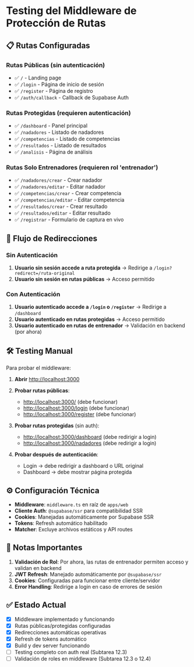 # Testing del Middleware de Protección de Rutas

## 📋 Rutas Configuradas

### Rutas Públicas (sin autenticación)

- ✅ `/` - Landing page
- ✅ `/login` - Página de inicio de sesión  
- ✅ `/register` - Página de registro
- ✅ `/auth/callback` - Callback de Supabase Auth

### Rutas Protegidas (requieren autenticación)

- ✅ `/dashboard` - Panel principal
- ✅ `/nadadores` - Listado de nadadores
- ✅ `/competencias` - Listado de competencias
- ✅ `/resultados` - Listado de resultados
- ✅ `/analisis` - Página de análisis

### Rutas Solo Entrenadores (requieren rol 'entrenador')

- ✅ `/nadadores/crear` - Crear nadador
- ✅ `/nadadores/editar` - Editar nadador
- ✅ `/competencias/crear` - Crear competencia
- ✅ `/competencias/editar` - Editar competencia  
- ✅ `/resultados/crear` - Crear resultado
- ✅ `/resultados/editar` - Editar resultado
- ✅ `/registrar` - Formulario de captura en vivo

## 🔄 Flujo de Redirecciones

### Sin Autenticación

1. **Usuario sin sesión accede a ruta protegida** → Redirige a `/login?redirect=/ruta-original`
2. **Usuario sin sesión en rutas públicas** → Acceso permitido

### Con Autenticación

1. **Usuario autenticado accede a `/login` o `/register`** → Redirige a `/dashboard`
2. **Usuario autenticado en rutas protegidas** → Acceso permitido
3. **Usuario autenticado en rutas de entrenador** → Validación en backend (por ahora)

## 🛠️ Testing Manual

Para probar el middleware:

1. **Abrir** <http://localhost:3000>
2. **Probar rutas públicas**:
   - <http://localhost:3000/> (debe funcionar)
   - <http://localhost:3000/login> (debe funcionar)
   - <http://localhost:3000/register> (debe funcionar)

3. **Probar rutas protegidas** (sin auth):
   - <http://localhost:3000/dashboard> (debe redirigir a login)
   - <http://localhost:3000/nadadores> (debe redirigir a login)

4. **Probar después de autenticación**:
   - Login → debe redirigir a dashboard o URL original
   - Dashboard → debe mostrar página protegida

## ⚙️ Configuración Técnica

- **Middleware**: `middleware.ts` en raíz de `apps/web`
- **Cliente Auth**: `@supabase/ssr` para compatibilidad SSR
- **Cookies**: Manejadas automáticamente por Supabase SSR
- **Tokens**: Refresh automático habilitado
- **Matcher**: Excluye archivos estáticos y API routes

## 🚨 Notas Importantes

1. **Validación de Rol**: Por ahora, las rutas de entrenador permiten acceso y validan en backend
2. **JWT Refresh**: Manejado automáticamente por `@supabase/ssr`
3. **Cookies**: Configuradas para funcionar entre cliente/servidor
4. **Error Handling**: Redirige a login en caso de errores de sesión

## ✅ Estado Actual

- [x] Middleware implementado y funcionando
- [x] Rutas públicas/protegidas configuradas
- [x] Redirecciones automáticas operativas
- [x] Refresh de tokens automático
- [x] Build y dev server funcionando
- [ ] Testing completo con auth real (Subtarea 12.3)
- [ ] Validación de roles en middleware (Subtarea 12.3 o 12.4)
